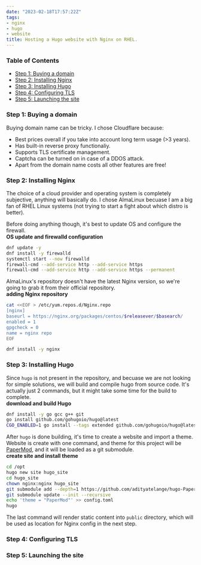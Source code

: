 ```yaml
---
date: "2023-02-18T17:57:22Z"
tags:
- nginx
- hugo
- website
title: Hosting a Hugo website with Nginx on RHEL.
---
```


### Table of Contents
- [Step 1: Buying a domain](#step-1-buying-a-domain)
- [Step 2: Installing Nginx](#step-2-installing-nginx)
- [Step 3: Installing Hugo](#step-3-installing-hugo)
- [Step 4: Configuring TLS](#step-4-configuring-tls)
- [Step 5: Launching the site](#step-5-launching-the-site)


### Step 1: Buying a domain
Buying domain name can be tricky. I chose Cloudflare because:
* Best prices overall if you take into account long term usage (>3 years).
* Has built-in reverse proxy functionaliy.
* Supports TLS certificate management.
* Captcha can be turned on in case of a DDOS attack.
* Apart from the domain name costs all other features are free!


### Step 2: Installing Nginx
The choice of a cloud provider and operating system is completely subjective, 
anything will basically do. I chose AlmaLinux becuase I am a big fan of RHEL 
Linux systems (not trying to start a fight about which distro is better).  

Before doing anything though, it's best to update OS and configure the firewall.    
**OS update and firewalld configuration**
```bash
dnf update -y
dnf install -y firewalld
systemctl start --now firewalld
firewall-cmd --add-service http --add-service https
firewall-cmd --add-service http --add-service https --permanent
```  

AlmaLinux's repository doesn't have the latest Nginx version, so we're 
going to grab it from their official repository.  
**adding Nginx repository**
```bash
cat <<EOF > /etc/yum.repos.d/Nginx.repo
[nginx]
baseurl = https://nginx.org/packages/centos/$releasever/$basearch/
enabled = 1
gpgcheck = 0
name = nginx repo
EOF

dnf install -y nginx
```

### Step 3: Installing Hugo
Since `hugo` is not present in the repository, and becuase we are not 
looking for simple solutions, we will build and compile hugo from source code. 
It's actually just 2 commands, but it might take some time for the build to complete.  
**download and build Hugo**
```bash
dnf install -y go gcc g++ git
go install github.com/gohugoio/hugo@latest
CGO_ENABLED=1 go install --tags extended github.com/gohugoio/hugo@latest
```  

After `hugo` is done building, it's time to create a website and import a theme. 
Website is create with one command, and theme for this project will be 
[PaperMod](https://github.com/adityatelange/hugo-PaperMod), 
and it will be loaded as a git submodule.  
**create site and install theme**
```bash
cd /opt
hugo new site hugo_site
cd hugo_site
chown nginx:nginx hugo_site
git submodule add --depth=1 https://github.com/adityatelange/hugo-PaperMod.git themes/PaperMod
git submodule update --init --recursive
echo 'theme = "PaperMod"' >> config.toml
hugo
```

The last command will render static content into `public` directory, which will be used 
as location for Nginx config in the next step.


### Step 4: Configuring TLS

### Step 5: Launching the site